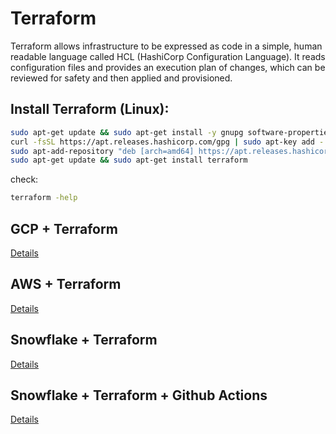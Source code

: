 # Terraform

Terraform allows infrastructure to be expressed as code in a simple, human readable language called HCL (HashiCorp Configuration Language). It reads configuration files and provides an execution plan of changes, which can be reviewed for safety and then applied and provisioned. 

## Install Terraform (Linux):

```bash
sudo apt-get update && sudo apt-get install -y gnupg software-properties-common curl
curl -fsSL https://apt.releases.hashicorp.com/gpg | sudo apt-key add -
sudo apt-add-repository "deb [arch=amd64] https://apt.releases.hashicorp.com $(lsb_release -cs) main"
sudo apt-get update && sudo apt-get install terraform
```

check:
```bash
terraform -help
```

## GCP + Terraform

[Details](https://github.com/yuyatinnefeld/terraform/tree/master/gcp)

## AWS + Terraform

[Details](https://github.com/yuyatinnefeld/terraform/tree/master/aws)

## Snowflake + Terraform

[Details](https://github.com/yuyatinnefeld/terraform/tree/master/snowflake)

## Snowflake + Terraform + Github Actions

[Details](https://github.com/yuyatinnefeld/terraform/tree/master/snowflake/github_cicd)